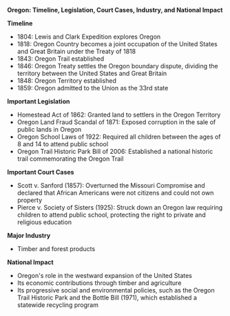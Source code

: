 **Oregon: Timeline, Legislation, Court Cases, Industry, and National Impact**

**Timeline**

* 1804: Lewis and Clark Expedition explores Oregon
* 1818: Oregon Country becomes a joint occupation of the United States and Great Britain under the Treaty of 1818
* 1843: Oregon Trail established
* 1846: Oregon Treaty settles the Oregon boundary dispute, dividing the territory between the United States and Great Britain
* 1848: Oregon Territory established
* 1859: Oregon admitted to the Union as the 33rd state

**Important Legislation**

* Homestead Act of 1862: Granted land to settlers in the Oregon Territory
* Oregon Land Fraud Scandal of 1871: Exposed corruption in the sale of public lands in Oregon
* Oregon School Laws of 1922: Required all children between the ages of 8 and 14 to attend public school
* Oregon Trail Historic Park Bill of 2006: Established a national historic trail commemorating the Oregon Trail

**Important Court Cases**

* Scott v. Sanford (1857): Overturned the Missouri Compromise and declared that African Americans were not citizens and could not own property
* Pierce v. Society of Sisters (1925): Struck down an Oregon law requiring children to attend public school, protecting the right to private and religious education

**Major Industry**

* Timber and forest products

**National Impact**

* Oregon's role in the westward expansion of the United States
* Its economic contributions through timber and agriculture
* Its progressive social and environmental policies, such as the Oregon Trail Historic Park and the Bottle Bill (1971), which established a statewide recycling program